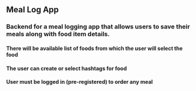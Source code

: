 ## Meal Log App

### Backend for a meal logging app that allows users to save their meals along with food item details.
#### There will be available list of foods from which the user will select the food
#### The user can create or select hashtags for food
#### User must be logged in (pre-registered) to order any meal
